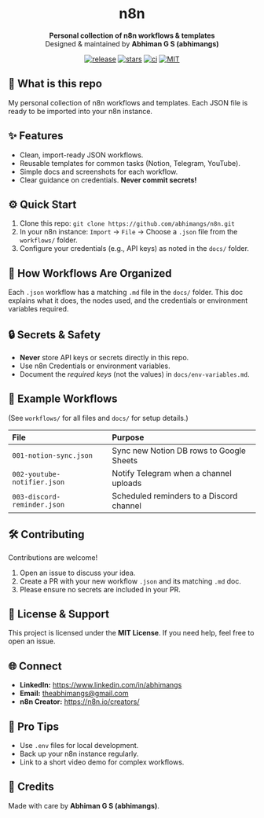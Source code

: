 <h1 align="center">n8n</h1>

<p align="center">
  <strong>Personal collection of n8n workflows & templates</strong><br>
  Designed & maintained by <strong>Abhiman G S (abhimangs)</strong>
</p>

<p align="center">
  <a href="https://github.com/abhimangs/n8n/releases"><img src="https://img.shields.io/github/v/release/abhimangs/n8n?style=flat" alt="release"></a>
  <a href="https://github.com/abhimangs/n8n/stargazers"><img src="https://img.shields.io/github/stars/abhimangs/n8n?style=flat" alt="stars"></a>
  <a href="https://github.com/abhimangs/n8n/actions"><img src="https://img.shields.io/github/actions/workflow/status/abhimangs/n8n/ci.yml?style=flat" alt="ci"></a>
  <a href="LICENSE"><img src="https://img.shields.io/badge/license-MIT-brightgreen?style=flat" alt="MIT"></a>
</p>

## 🚀 What is this repo
My personal collection of n8n workflows and templates. Each JSON file is ready to be imported into your n8n instance.

## ✨ Features
- Clean, import-ready JSON workflows.
- Reusable templates for common tasks (Notion, Telegram, YouTube).
- Simple docs and screenshots for each workflow.
- Clear guidance on credentials. **Never commit secrets!**

## ⚙️ Quick Start
1.  Clone this repo: `git clone https://github.com/abhimangs/n8n.git`
2.  In your n8n instance: `Import` → `File` → Choose a `.json` file from the `workflows/` folder.
3.  Configure your credentials (e.g., API keys) as noted in the `docs/` folder.

## 🧾 How Workflows Are Organized
Each `.json` workflow has a matching `.md` file in the `docs/` folder. This doc explains what it does, the nodes used, and the credentials or environment variables required.

## 🔒 Secrets & Safety
- **Never** store API keys or secrets directly in this repo.
- Use n8n Credentials or environment variables.
- Document the *required keys* (not the values) in `docs/env-variables.md`.

## 🧩 Example Workflows
(See `workflows/` for all files and `docs/` for setup details.)

| File | Purpose |
| :--- | :--- |
| `001-notion-sync.json` | Sync new Notion DB rows to Google Sheets |
| `002-youtube-notifier.json` | Notify Telegram when a channel uploads |
| `003-discord-reminder.json` | Scheduled reminders to a Discord channel |

## 🛠️ Contributing
Contributions are welcome!
1.  Open an issue to discuss your idea.
2.  Create a PR with your new workflow `.json` and its matching `.md` doc.
3.  Please ensure no secrets are included in your PR.

## 🤝 License & Support
This project is licensed under the **MIT License**. If you need help, feel free to open an issue.

## 🌐 Connect
- **LinkedIn:** https://www.linkedin.com/in/abhimangs
- **Email:** theabhimangs@gmail.com
- **n8n Creator:** https://n8n.io/creators/<your-creator-slug>

## 🧠 Pro Tips
- Use `.env` files for local development.
- Back up your n8n instance regularly.
- Link to a short video demo for complex workflows.

## 🙏 Credits
Made with care by **Abhiman G S (abhimangs)**.
